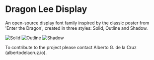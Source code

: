 # Dragon Lee Display
An open-source display font family inspired by the classic poster from 'Enter the Dragon', created in three styles: Solid, Outline and Shadow.

![Solid](https://s3-us-west-2.amazonaws.com/wip-bucket/github/golden-dragon/gdsolid.png)
![Outline](https://s3-us-west-2.amazonaws.com/wip-bucket/github/golden-dragon/gdoutline.png)
![Shadow](https://s3-us-west-2.amazonaws.com/wip-bucket/github/golden-dragon/gd-shadow.png)

To contribute to the project please contact Alberto G. de la Cruz (albertodelacruz.io).
